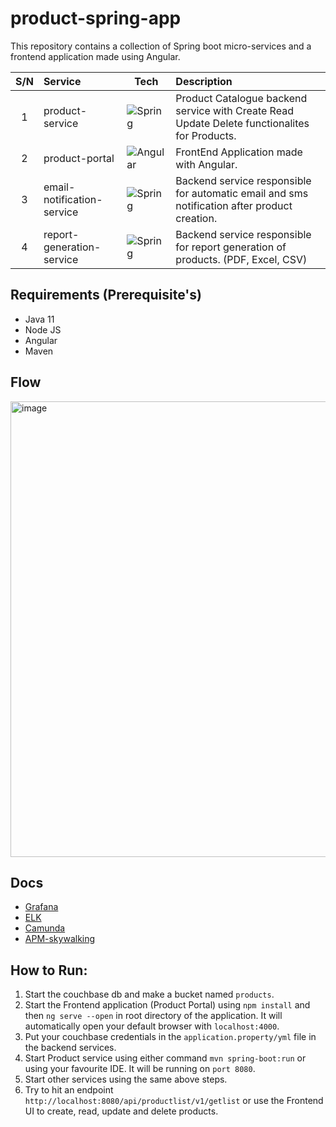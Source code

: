 # product-spring-app

This repository contains a collection of Spring boot micro-services and a frontend application made using Angular.

| S/N | Service                    | Tech                                                                                                            | Description                                                                                   |
| :-: | :------------------------- | --------------------------------------------------------------------------------------------------------------- | :-------------------------------------------------------------------------------------------- |
|  1  | product-service            | ![Spring](https://img.shields.io/badge/spring-%236DB33F.svg?style=for-the-badge&logo=spring&logoColor=white)    | Product Catalogue backend service with Create Read Update Delete functionalites for Products. |
|  2  | product-portal             | ![Angular](https://img.shields.io/badge/angular-%23DD0031.svg?style=for-the-badge&logo=angular&logoColor=white) | FrontEnd Application made with Angular.                                                       |
|  3  | email-notification-service | ![Spring](https://img.shields.io/badge/spring-%236DB33F.svg?style=for-the-badge&logo=spring&logoColor=white)    | Backend service responsible for automatic email and sms notification after product creation.  |
|  4  | report-generation-service  | ![Spring](https://img.shields.io/badge/spring-%236DB33F.svg?style=for-the-badge&logo=spring&logoColor=white)    | Backend service responsible for report generation of products. (PDF, Excel, CSV)              |

## Requirements (Prerequisite's)
- Java 11
- Node JS
- Angular
- Maven

## Flow
<img width="729" alt="image" src="https://user-images.githubusercontent.com/55999865/178815246-ff5e4bcb-2de8-4b1b-90fa-0cdee0a53353.png">

## Docs
- [Grafana](https://github.com/therahulsahu/product-spring-app/blob/main/Docs/grafana-prometheus.md)
- [ELK](https://github.com/therahulsahu/product-spring-app/blob/main/Docs/ELK.md)
- [Camunda](https://github.com/therahulsahu/product-spring-app/blob/main/Docs/Camunda.md)
- [APM-skywalking](https://github.com/therahulsahu/product-spring-app/blob/main/Docs/APM-skywalking.md)

## How to Run:
1. Start the couchbase db and make a bucket named `products`.
2. Start the Frontend application (Product Portal) using `npm install` and then `ng serve --open` in root directory of the application. It will automatically open your default browser with `localhost:4000`.
3. Put your couchbase credentials in the `application.property/yml` file in the backend services.
4. Start Product service using either command `mvn spring-boot:run` or using your favourite IDE. It will be running on `port 8080`.
5. Start other services using the same above steps.
6. Try to hit an endpoint `http://localhost:8080/api/productlist/v1/getlist` or use the Frontend UI to create, read, update and delete products.


